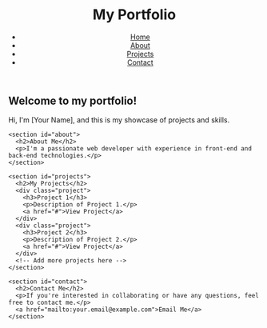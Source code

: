 <!DOCTYPE html>
<html lang="en">
<head>
  <meta charset="UTF-8">
  <meta name="viewport" content="width=device-width, initial-scale=1.0">
  <title>My Portfolio</title>
  <link rel="stylesheet" href="styles.css">
</head>
<body>
  <header>
    <h1>My Portfolio</h1>
    <nav>
      <ul>
        <li><a href="#home">Home</a></li>
        <li><a href="#about">About</a></li>
        <li><a href="#projects">Projects</a></li>
        <li><a href="#contact">Contact</a></li>
      </ul>
    </nav>
  </header>
  
  <main>
    <section id="home">
      <h2>Welcome to my portfolio!</h2>
      <p>Hi, I'm [Your Name], and this is my showcase of projects and skills.</p>
    </section>
    
    <section id="about">
      <h2>About Me</h2>
      <p>I'm a passionate web developer with experience in front-end and back-end technologies.</p>
    </section>
    
    <section id="projects">
      <h2>My Projects</h2>
      <div class="project">
        <h3>Project 1</h3>
        <p>Description of Project 1.</p>
        <a href="#">View Project</a>
      </div>
      <div class="project">
        <h3>Project 2</h3>
        <p>Description of Project 2.</p>
        <a href="#">View Project</a>
      </div>
      <!-- Add more projects here -->
    </section>
    
    <section id="contact">
      <h2>Contact Me</h2>
      <p>If you're interested in collaborating or have any questions, feel free to contact me.</p>
      <a href="mailto:your.email@example.com">Email Me</a>
    </section>
  </main>

  <script src="script.js"></script>
</body>
</html>
